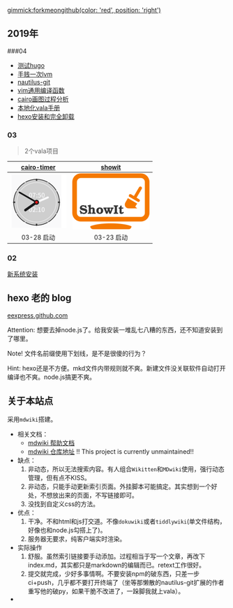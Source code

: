 [gimmick:forkmeongithub(color: 'red', position: 'right')](https://github.com/eexpress/wiki)

## 2019年

###04
- [测试hugo](blog/2019-04-08-测试hugo.md)
- [手贱一次lvm](blog/2019-04-07-lvm.md)
- [nautilus-git](blog/2019-04-06-nautilus-git扩展.md)
- [vim通用编译函数](blog/2019-04-02-vim动态执行编译.md)
- [cairo画图过程分析](blog/2019-04-01-cairo画图过程分析.md)
- [本地化vala手册](blog/2019-04-02-本地化vala手册.md)
- [hexo安装和完全卸载](blog/2019-04-01-hexo笔记.md)

### 03
> 2个vala项目

[cairo-timer](https://github.com/eexpress/cairo-timer)|[showit](https://github.com/eexpress/showit)
:--:|:--:
![](pic/timer.png)|![](pic/showit.png)
03-28 启动|03-23 启动

### 02
[新系统安装](blog/2019-02-13-新系统安装.md)

## hexo 老的 blog
[eexpress.github.com](https://eexpress.github.io)

Attention: 想要去掉node.js了。给我安装一堆乱七八糟的东西，还不知道安装到了哪里。

Note! 文件名前缀使用下划线，是不是很傻的行为？

Hint: hexo还是不方便。mkd文件内带规则就不爽。新建文件没关联软件自动打开编译也不爽。node.js搞更不爽。

## 关于本站点

采用`mdwiki`搭建。

- 相关文档：
	- [mdwiki 帮助文档](https://dynalon.github.io/mdwiki/#!tutorials/github.md)
	- [mdwiki 仓库地址](https://github.com/Dynalon/mdwiki/) !! This project is currently unmaintained!!
- 缺点：
	1. 非动态，所以无法搜索内容。有人组合`Wikitten`和`MDwiki`使用，强行动态管理，但有点不KISS。
	1. 非动态，只能手动更新索引页面。外挂脚本可能搞定。其实想到一个好处，不想放出来的页面，不写链接即可。
	1. 没找到自定义css的方法。
- 优点：
	1. 干净。不和html和js打交道。不像`dokuwiki`或者`tiddlywiki`(单文件结构，好像也和node.js勾搭上了)。
	1. 服务器无要求，纯客户端实时渲染。
- 实际操作
    1. 舒服。虽然索引链接要手动添加。过程相当于写一个文章，再改下index.md，其实都只是markdown的编辑而已。retext工作很好。
    1. 提交就完成，少好多事情啊。不要安装npm的破东西，只差一步ci+push，几乎都不要打开终端了（坐等那懒散的nautilus-git扩展的作者重写他的破py，如果干脆不改进了，一跺脚我就上vala）。
- 